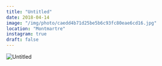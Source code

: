 ```yaml
---
title: "Untitled"
date: 2018-04-14
image: "/img/photo/caedd4b71d25be5b6c93fc80eae6cd16.jpg"
location: "Montmartre"
instagram: true
draft: false
---
```


![Untitled](/img/photo/caedd4b71d25be5b6c93fc80eae6cd16.jpg)
